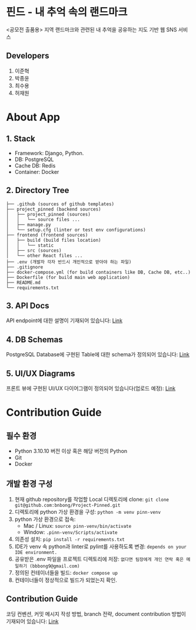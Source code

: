 # 핀드 - 내 추억 속의 랜드마크
&lt;공모전 출품용> 지역 랜드마크와 관련된 내 추억을 공유하는 지도 기반 웹 SNS 서비스

## Developers  
1. 이준혁
2. 박종윤
3. 최수용
4. 허재원

# About App

## 1. Stack
* Framework: Django, Python.
* DB: PostgreSQL
* Cache DB: Redis
* Container: Docker

## 2. Directory Tree
```
├── .github (sources of github templates)
├── project_pinned (backend sources)
│   ├── project_pinned (sources)
│   │   └── source files ...
│   ├── manage.py
│   └── setup.cfg (linter or test env configurations)
├── frontend (frontend sources)
│   ├── build (build files location)
│   │   └── static
│   ├── src (sources)
│   └── other React files ...
├── .env (개발자 각자 반드시 개인적으로 받아야 하는 파일)
├── .gitignore
├── docker-compose.yml (for build containers like DB, Cache DB, etc..)
├── Dockerfile (for build main web application)
├── README.md
└── requirements.txt
```

## 3. API Docs
API endpoint에 대한 설명이 기재되어 있습니다: [Link](https://github.com/bnbong/Project-Pinned/wiki/API-documentation)

## 4. DB Schemas
PostgreSQL Database에 구현된 Table에 대한 schema가 정의되어 있습니다: [Link](https://github.com/bnbong/Project-Pinned/wiki/DB-Schemas)

## 5. UI/UX Diagrams
프론트 뷰에 구현된 UI/UX 다이어그램이 정의되어 있습니다(업로드 예정): [Link](https://github.com/bnbong/Project-Pinned/wiki/UI-UX-Diagram)

# Contribution Guide

## 필수 환경
 - Python 3.10.10 버전 이상 혹은 해당 버전의 Python
 - Git
 - Docker

## 개발 환경 구성

1. 현재 github repository를 작업할 Local 디렉토리에 clone: `git clone git@github.com:bnbong/Project-Pinned.git`
2. 디렉토리에 python 가상 환경을 구성: `python -m venv pinn-venv`
3. python 가상 환경으로 접속: 
   - Mac / Linux: `source pinn-venv/bin/activate`
   - Window: `.pinn-venv/Scripts/activate`
4. 의존성 설치: `pip install -r requirements.txt`
5. IDE가 venv 속 python과 linter로 pylint를 사용하도록 변경: `depends on your IDE environment.`
6. 공유받은 .env 파일을 프로젝트 디렉토리에 저장: `없다면 팀장에게 개인 연락 혹은 메일하기 (bbbong9@gmail.com)`
7. 정의된 컨테이너들을 빌드: `docker compose up`
8. 컨테이너들이 정상적으로 빌드가 되었는지 확인.

## Contribution Guide
코딩 컨벤션, 커밋 메시지 작성 방법, branch 전략, document contribution 방법이 기재되어 있습니다: [Link](https://github.com/bnbong/Project-Pinned/wiki/Contribution-Guide)
